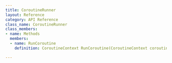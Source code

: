 ```yaml
---
title: CoroutineRunner
layout: Reference
category: API Reference
class_name: CoroutineRunner
class_members:
- name: Methods
  members:
  - name: RunCoroutine
    definition: CoroutineContext RunCoroutine(CoroutineContext coroutineContext)

---
```

